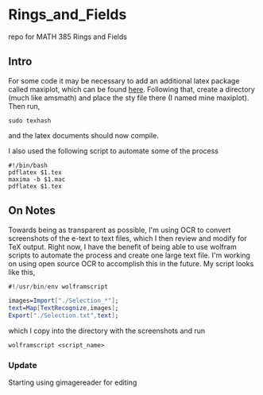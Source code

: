 # Rings_and_Fields
repo for MATH 385 Rings and Fields
## Intro
For some code it may be necessary to add an additional latex package called maxiplot, which can be found [here](https://sourceforge.net/p/maxima/website/ci/master/tree/contrib/maxiplot/maxiplot.sty). Following that, create a directory (much like amsmath) and place the sty file there (I named mine maxiplot). Then run,

``` shell
sudo texhash
```
and the latex documents should now compile.

I also used the following script to automate some of the process

``` shell
#!/bin/bash
pdflatex $1.tex
maxima -b $1.mac
pdflatex $1.tex
```

## On Notes
Towards being as transparent as possible, I'm using OCR to convert screenshots of the e-text to text files, which I then review and modify for TeX output. Right now, I have the benefit of being able to use wolfram scripts to automate the process and create one large text file. I'm working on using open source OCR to accomplish this in the future. My script looks like this,

``` mathematica
#!/usr/bin/env wolframscript

images=Import["./Selection_*"];
text=Map[TextRecognize,images];
Export["./Selection.txt",text];
```

which I copy into the directory with the screenshots and run

``` shell
wolframscript <script_name>
```
### Update
Starting using gimagereader for editing
